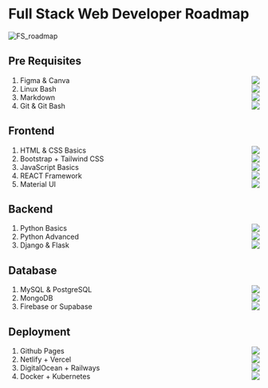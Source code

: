 # Full Stack Web Developer Roadmap
![FS_roadmap](https://user-images.githubusercontent.com/84141920/211140799-fffc7f64-a183-46de-a3a8-7f2356993be9.png)

## Pre Requisites
1. Figma & Canva <img align="right" src="https://progress-bar.dev/15"/>
2. Linux Bash <img align="right" src="https://progress-bar.dev/35"/>
3. Markdown <img align="right" src="https://progress-bar.dev/50"/>
4. Git & Git Bash <img align="right" src="https://progress-bar.dev/60"/>

## Frontend
1. HTML & CSS Basics <img align="right" src="https://progress-bar.dev/85"/>
2. Bootstrap + Tailwind CSS <img align="right" src="https://progress-bar.dev/30"/>
3. JavaScript Basics <img align="right" src="https://progress-bar.dev/65"/>
4. REACT Framework <img align="right" src="https://progress-bar.dev/0"/>
5. Material UI <img align="right" src="https://progress-bar.dev/0"/>

## Backend 
1. Python Basics <img align="right" src="https://progress-bar.dev/75"/>
2. Python Advanced <img align="right" src="https://progress-bar.dev/0"/>
3. Django & Flask <img align="right" src="https://progress-bar.dev/50"/>

## Database
1. MySQL & PostgreSQL <img align="right" src="https://progress-bar.dev/60"/>
2. MongoDB <img align="right" src="https://progress-bar.dev/15"/>
3. Firebase or Supabase <img align="right" src="https://progress-bar.dev/0"/>

## Deployment 
1. Github Pages <img align="right" src="https://progress-bar.dev/50"/>
2. Netlify + Vercel <img align="right" src="https://progress-bar.dev/100"/>
3. DigitalOcean + Railways <img align="right" src="https://progress-bar.dev/0"/>
4. Docker + Kubernetes <img align="right" src="https://progress-bar.dev/0"/>
